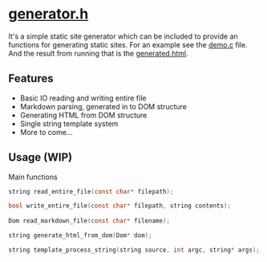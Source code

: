 # [generator.h](https://github.com/Aleman778/website_generator/blob/main/generator.h)
                
It's a simple static site generator which can be included to provide an functions for generating static sites. For an example see the [demo.c](https://github.com/Aleman778/website_generator/blob/main/demo.c) file. And the result
from running that is the [generated.html](https://github.com/Aleman778/website_generator/blob/main/generated.html).

## Features
- Basic IO reading and writing entire file
- Markdown parsing, generated in to DOM structure
- Generating HTML from DOM structure
- Single string template system
- More to come...

## Usage (WIP)
Main functions
```C
string read_entire_file(const char* filepath);

bool write_entire_file(const char* filepath, string contents);
    
Dom read_markdown_file(const char* filename);

string generate_html_from_dom(Dom* dom);

string template_process_string(string source, int argc, string* args);
```
  
